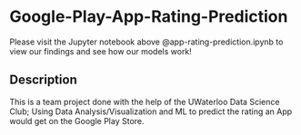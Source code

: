 # Google-Play-App-Rating-Prediction


Please visit the Jupyter notebook above @app-rating-prediction.ipynb to view our findings and see how our models work!


## Description


This is a team project done with the help of the UWaterloo Data Science Club; Using Data Analysis/Visualization and ML to predict the rating an App would get on the Google Play Store.
